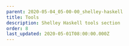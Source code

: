 ```yaml
---
parent: 2020-05-04_05-00-00_shelley-haskell
title: Tools
description: Shelley Haskell tools section
order: 8
last_updated: 2020-05-01T08:00:00.000Z
---
```

